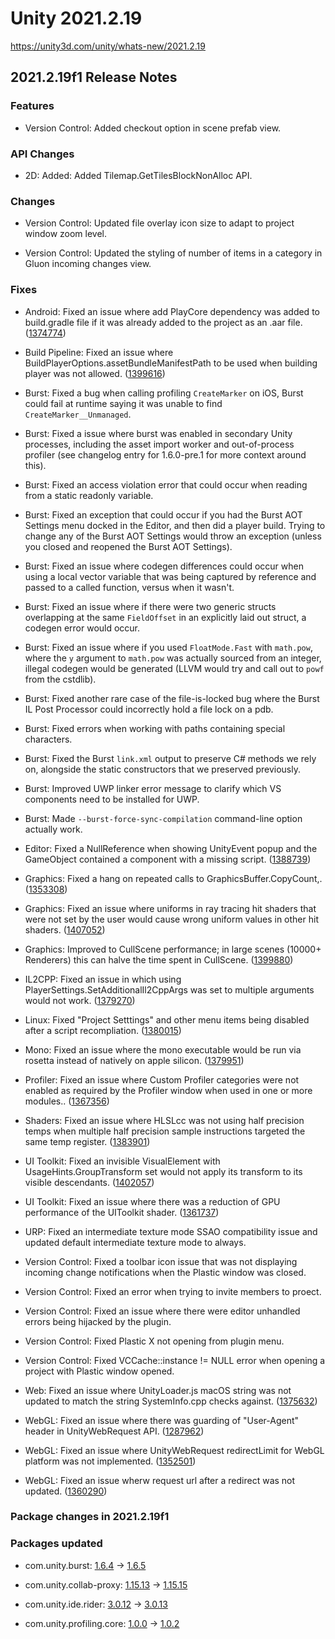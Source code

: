 # Unity 2021.2.19
https://unity3d.com/unity/whats-new/2021.2.19

## 2021.2.19f1 Release Notes


### Features
<ul>
<li>Version Control: Added checkout option in scene prefab view.</li>
</ul>

### API Changes
<ul>
<li>2D: Added: Added Tilemap.GetTilesBlockNonAlloc API.</li>
</ul>

### Changes
<ul>
<li><p>Version Control: Updated file overlay icon size to adapt to project window zoom level.</p></li>
<li><p>Version Control: Updated the styling of number of items in a category in Gluon incoming changes view.</p></li>
</ul>

### Fixes
<ul>
<li><p>Android: Fixed an issue where add PlayCore dependency was added to build.gradle file if it was already added to the project as an .aar file. (<a href="https://issuetracker.unity3d.com/issues/android-core-libraries-are-not-detected-when-theyre-just-in-the-asset-folder-when-building-app-bundle">1374774</a>)</p></li>
<li><p>Build Pipeline: Fixed an issue where BuildPlayerOptions.assetBundleManifestPath to be used when building player was not allowed. (<a href="https://issuetracker.unity3d.com/issues/buildplayeroptions-dot-assetbundlemanifestpath-can-not-be-set-by-using-buildplayerwindow-dot-registerbuildplayerhandler">1399616</a>)</p></li>
<li><p>Burst: Fixed a bug when calling profiling <code>CreateMarker</code> on iOS, Burst could fail at runtime saying it was unable to find <code>CreateMarker__Unmanaged</code>.</p></li>
<li><p>Burst: Fixed a issue where burst was enabled in secondary Unity processes, including the asset import worker and out-of-process profiler (see changelog entry for 1.6.0-pre.1 for more context around this).</p></li>
<li><p>Burst: Fixed an access violation error that could occur when reading from a static readonly variable.</p></li>
<li><p>Burst: Fixed an exception that could occur if you had the Burst AOT Settings menu docked in the Editor, and then did a player build. Trying to change any of the Burst AOT Settings would throw an exception (unless you closed and reopened the Burst AOT Settings).</p></li>
<li><p>Burst: Fixed an issue where codegen differences could occur when using a local vector variable that was being captured by reference and passed to a called function, versus when it wasn't.</p></li>
<li><p>Burst: Fixed an issue where if there were two generic structs overlapping at the same <code>FieldOffset</code> in an explicitly laid out struct, a codegen error would occur.</p></li>
<li><p>Burst: Fixed an issue where if you used <code>FloatMode.Fast</code> with <code>math.pow</code>, where the <code>y</code> argument to <code>math.pow</code> was actually sourced from an integer, illegal codegen would be generated (LLVM would try and call out to <code>powf</code> from the cstdlib).</p></li>
<li><p>Burst: Fixed another rare case of the file-is-locked bug where the Burst IL Post Processor could incorrectly hold a file lock on a pdb.</p></li>
<li><p>Burst: Fixed errors when working with paths containing special characters.</p></li>
<li><p>Burst: Fixed the Burst <code>link.xml</code> output to preserve C# methods we rely on, alongside the static constructors that we preserved previously.</p></li>
<li><p>Burst: Improved UWP linker error message to clarify which VS components need to be installed for UWP.</p></li>
<li><p>Burst: Made <code>--burst-force-sync-compilation</code> command-line option actually work.</p></li>
<li><p>Editor: Fixed a NullReference when showing UnityEvent popup and the GameObject contained a component with a missing script. (<a href="https://issuetracker.unity3d.com/issues/unityevent-nullreference-error-is-thrown-when-selecting-a-unityevent-function-for-a-gameobject-that-has-a-missing-script">1388739</a>)</p></li>
<li><p>Graphics: Fixed a hang on repeated calls to GraphicsBuffer.CopyCount,. (<a href="https://issuetracker.unity3d.com/issues/crash-with-graphicsbuffer-dot-copycount-on-dx11-with-intel-integrated-graphics">1353308</a>)</p></li>
<li><p>Graphics: Fixed an issue where uniforms in ray tracing hit shaders that were not set by the user would cause wrong uniform values in other hit shaders. (<a href="https://issuetracker.unity3d.com/issues/shader-uniform-issue-for-when-used-for-raytracing-closest-hit-shaders">1407052</a>)</p></li>
<li><p>Graphics: Improved to CullScene performance; in large scenes (10000+ Renderers) this can halve the time spent in CullScene. (<a href="https://issuetracker.unity3d.com/issues/culling-dynamic-objects-takes-significantly-longer-in-2019-dot-4-and-above-compared-to-2018-dot-4">1399880</a>)</p></li>
<li><p>IL2CPP: Fixed an issue in which using PlayerSettings.SetAdditionalIl2CppArgs was set to multiple arguments would not work. (<a href="https://issuetracker.unity3d.com/issues/the-argument-long-plt-is-not-present-in-the-tundra-dot-log-dot-json-log-file-when-the-project-is-built">1379270</a>)</p></li>
<li><p>Linux: Fixed "Project Setttings" and other menu items being disabled after a script recompliation. (<a href="https://issuetracker.unity3d.com/issues/linux-player-settings-and-other-options-are-locked-after-script-compilation">1380015</a>)</p></li>
<li><p>Mono: Fixed an issue where the mono executable would be run via rosetta instead of natively on apple silicon. (<a href="https://issuetracker.unity3d.com/issues/m1-silicon-editor-intel-mono-processes-are-initialized-when-importing-a-package-into-native-silicon-editor">1379951</a>)</p></li>
<li><p>Profiler: Fixed an issue where Custom Profiler categories were not enabled as required by the Profiler window when used in one or more modules.. (<a href="https://issuetracker.unity3d.com/issues/profilercountervalue-does-not-appear-in-the-profiler-when-using-custom-category">1367356</a>)</p></li>
<li><p>Shaders: Fixed an issue where HLSLcc was not using half precision temps when multiple half precision sample instructions targeted the same temp register. (<a href="https://issuetracker.unity3d.com/issues/fp32-is-used-for-a-temporary-when-compiling-a-shader-for-gles-or-vulkan">1383901</a>)</p></li>
<li><p>UI Toolkit: Fixed an invisible VisualElement with UsageHints.GroupTransform set would not apply its transform to its visible descendants. (<a href="https://issuetracker.unity3d.com/issues/uir-invisible-group-does-not-apply-its-transform-to-its-visible-descendants">1402057</a>)</p></li>
<li><p>UI Toolkit: Fixed an issue where there was a reduction of GPU performance of the UIToolkit shader. (<a href="https://issuetracker.unity3d.com/issues/android-uitoolkit-performance-degradation-when-visualelements-are-visible-in-scene">1361737</a>)</p></li>
<li><p>URP: Fixed an intermediate texture mode SSAO compatibility issue and updated default intermediate texture mode to always.</p></li>
<li><p>Version Control: Fixed a toolbar icon issue that was not displaying incoming change notifications when the Plastic window was closed.</p></li>
<li><p>Version Control: Fixed an error when trying to invite members to proect.</p></li>
<li><p>Version Control: Fixed an issue where there were editor unhandled errors being hijacked by the plugin.</p></li>
<li><p>Version Control: Fixed Plastic X not opening from plugin menu.</p></li>
<li><p>Version Control: Fixed VCCache::instance != NULL error when opening a project with Plastic window opened.</p></li>
<li><p>Web: Fixed an issue where UnityLoader.js macOS string was not updated to match the string SystemInfo.cpp checks against. (<a href="https://issuetracker.unity3d.com/issues/shortcuts-with-command-key-on-macos-do-not-work-with-text-input-fields-when-player-is-webgl">1375632</a>)</p></li>
<li><p>WebGL: Fixed an issue where there was guarding of "User-Agent" header in UnityWebRequest API. (<a href="https://issuetracker.unity3d.com/issues/webgl-user-agent-header-is-not-unguarded-when-using-unitywebrequest">1287962</a>)</p></li>
<li><p>WebGL: Fixed an issue where UnityWebRequest redirectLimit for WebGL platform was not implemented. (<a href="https://issuetracker.unity3d.com/issues/webgl-request-is-still-redirected-when-setting-unitywebrequest-dot-redirectlimit-to-zero-on-webgl">1352501</a>)</p></li>
<li><p>WebGL: Fixed an issue wherw request url after a redirect was not updated. (<a href="https://issuetracker.unity3d.com/issues/unitywebrequest-dot-url-and-unitywebrequest-dot-uri-is-not-updated-when-request-is-redirected-in-webgl">1360290</a>)</p></li>
</ul>

### Package changes in 2021.2.19f1

### Packages updated
<ul>
<li><p>com.unity.burst: <a href="https://docs.unity3d.com/Packages/com.unity.burst@1.6//changelog/CHANGELOG.html">1.6.4</a> → <a href="https://docs.unity3d.com/Packages/com.unity.burst@1.6//changelog/CHANGELOG.html">1.6.5</a></p></li>
<li><p>com.unity.collab-proxy: <a href="https://docs.unity3d.com/Packages/com.unity.collab-proxy@1.15//changelog/CHANGELOG.html">1.15.13</a> → <a href="https://docs.unity3d.com/Packages/com.unity.collab-proxy@1.15//changelog/CHANGELOG.html">1.15.15</a></p></li>
<li><p>com.unity.ide.rider: <a href="https://docs.unity3d.com/Packages/com.unity.ide.rider@3.0//changelog/CHANGELOG.html">3.0.12</a> → <a href="https://docs.unity3d.com/Packages/com.unity.ide.rider@3.0//changelog/CHANGELOG.html">3.0.13</a></p></li>
<li><p>com.unity.profiling.core: <a href="https://docs.unity3d.com/Packages/com.unity.profiling.core@1.0//changelog/CHANGELOG.html">1.0.0</a> → <a href="https://docs.unity3d.com/Packages/com.unity.profiling.core@1.0//changelog/CHANGELOG.html">1.0.2</a></p></li>
</ul>

